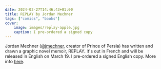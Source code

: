 ```yaml
---
date: 2024-02-27T14:46:43+01:00
title: REPLAY by Jordan Mechner
tags: ["comics", "books"]
cover:
    image: images/replay-apple.jpg
    caption: I pre-ordered a signed copy
---
```

Jordan Mechner ([@jmechner](https://twitter.com/jmechner), creator of Prince of
Persia) has written and drawn a graphic novel memoir, REPLAY. It's out in French
and will be released in English on March 19.  I pre-ordered a signed English
copy. More info [here](https://www.jordanmechner.com/en/books/replay/).

